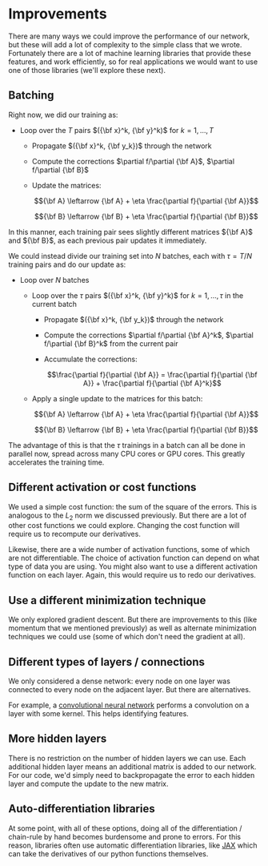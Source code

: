 # Improvements

There are many ways we could improve the performance of our network, but these will add
a lot of complexity to the simple class that we wrote.  Fortunately there are a lot of
machine learning libraries that provide these features, and work efficiently, so for
real applications we would want to use one of those libraries (we'll explore these next).

## Batching

Right now, we did our training as:

* Loop over the $T$ pairs $({\bf x}^k, {\bf y}^k)$ for $k = 1, \ldots, T$

  * Propagate $({\bf x}^k, {\bf y_k})$ through the network
  * Compute the corrections $\partial f/\partial {\bf A}$, $\partial f/\partial {\bf B}$
  * Update the matrices:
  
    $${\bf A} \leftarrow {\bf A} + \eta \frac{\partial f}{\partial {\bf A}}$$

    $${\bf B} \leftarrow {\bf B} + \eta \frac{\partial f}{\partial {\bf B}}$$

In this manner, each training pair sees slightly different
matrices ${\bf A}$ and ${\bf B}$, as each previous pair
updates it immediately.

We could instead divide our training set into $N$ batches,
each with $\tau = T/N$ training pairs and do our update as:

* Loop over $N$ batches

  * Loop over the $\tau$ pairs $({\bf x}^k, {\bf y}^k)$ for $k = 1, \ldots, \tau$ in the current batch 

    * Propagate $({\bf x}^k, {\bf y_k})$ through the network
    * Compute the corrections $\partial f/\partial {\bf A}^k$, $\partial f/\partial {\bf B}^k$ from the current pair
    
    * Accumulate the corrections:
  
      $$\frac{\partial f}{\partial {\bf A}} = \frac{\partial f}{\partial {\bf A}} + \frac{\partial f}{\partial {\bf A}^k}$$
      
  * Apply a single update to the matrices for this batch:

    $${\bf A} \leftarrow {\bf A} + \eta \frac{\partial f}{\partial {\bf A}}$$

    $${\bf B} \leftarrow {\bf B} + \eta \frac{\partial f}{\partial {\bf B}}$$

The advantage of this is that the $\tau$ trainings in a batch
can all be done in parallel now, spread across many CPU cores
or GPU cores.  This greatly accelerates the training time.
  

## Different activation or cost functions

We used a simple cost function: the sum of the square of the errors.  This is analogous to the $L_2$ norm we discussed previously.  But there are a lot of other cost functions
we could explore.  Changing the cost function will require
us to recompute our derivatives.

Likewise, there are a wide number of activation functions,
some of which are not differentiable.  The choice of activation
function can depend on what type of data you are using.  You
might also want to use a different activation function
on each layer.  Again, this would require us to redo
our derivatives.


## Use a different minimization technique

We only explored gradient descent.  But there are improvements
to this (like momentum that we mentioned previously) as well
as alternate minimization techniques we could use (some of 
which don't need the gradient at all).


## Different types of layers / connections

We only considered a dense network: every node on one
layer was connected to every node on the adjacent layer.
But there are alternatives.

For example, a [convolutional neural network](https://en.wikipedia.org/wiki/Convolutional_neural_network) performs a convolution on a layer with some kernel.  This
helps identifying features.

## More hidden layers

There is no restriction on the number of hidden layers we
can use.  Each additional hidden layer means an additional
matrix is added to our network.  For our code, we'd simply need to backpropagate
the error to each hidden layer and compute the update to
the new matrix.

## Auto-differentiation libraries

At some point, with all of these options, doing all of the
differentiation / chain-rule by hand becomes burdensome and
prone to errors.  For this reason, libraries often use
automatic differentiation libraries, like [JAX](https://jax.readthedocs.io/en/latest/) which can take
the derivatives of our python functions themselves.
